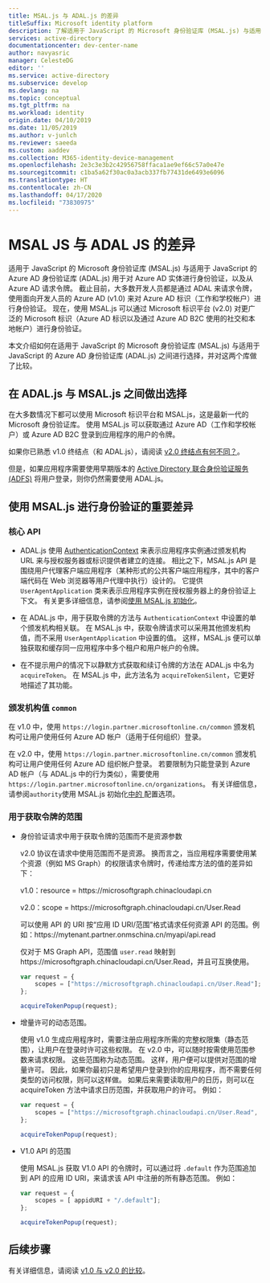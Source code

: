 ```yaml
---
title: MSAL.js 与 ADAL.js 的差异
titleSuffix: Microsoft identity platform
description: 了解适用于 JavaScript 的 Microsoft 身份验证库 (MSAL.js) 与适用于 JavaScript 的 Azure AD 身份验证库 (ADAL.js) 之间的差异，以及如何在两者之间做出选择。
services: active-directory
documentationcenter: dev-center-name
author: navyasric
manager: CelesteDG
editor: ''
ms.service: active-directory
ms.subservice: develop
ms.devlang: na
ms.topic: conceptual
ms.tgt_pltfrm: na
ms.workload: identity
origin.date: 04/10/2019
ms.date: 11/05/2019
ms.author: v-junlch
ms.reviewer: saeeda
ms.custom: aaddev
ms.collection: M365-identity-device-management
ms.openlocfilehash: 2e3c3e3b2c42956758ffaca1ae9ef66c57a0e47e
ms.sourcegitcommit: c1ba5a62f30ac0a3acb337fb77431de6493e6096
ms.translationtype: HT
ms.contentlocale: zh-CN
ms.lasthandoff: 04/17/2020
ms.locfileid: "73830975"
---
```

# <a name="differences-between-msal-js-and-adal-js"></a>MSAL JS 与 ADAL JS 的差异

适用于 JavaScript 的 Microsoft 身份验证库 (MSAL.js) 与适用于 JavaScript 的 Azure AD 身份验证库 (ADAL.js) 用于对 Azure AD 实体进行身份验证，以及从 Azure AD 请求令牌。 截止目前，大多数开发人员都是通过 ADAL 来请求令牌，使用面向开发人员的 Azure AD (v1.0) 来对 Azure AD 标识（工作和学校帐户）进行身份验证。 现在，使用 MSAL.js 可以通过 Microsoft 标识平台 (v2.0) 对更广泛的 Microsoft 标识（Azure AD 标识以及通过 Azure AD B2C 使用的社交和本地帐户）进行身份验证。

本文介绍如何在适用于 JavaScript 的 Microsoft 身份验证库 (MSAL.js) 与适用于 JavaScript 的 Azure AD 身份验证库 (ADAL.js) 之间进行选择，并对这两个库做了比较。

## <a name="choosing-between-adaljs-and-msaljs"></a>在 ADAL.js 与 MSAL.js 之间做出选择

在大多数情况下都可以使用 Microsoft 标识平台和 MSAL.js，这是最新一代的 Microsoft 身份验证库。 使用 MSAL.js 可以获取通过 Azure AD（工作和学校帐户）或 Azure AD B2C 登录到应用程序的用户的令牌。

如果你已熟悉 v1.0 终结点（和 ADAL.js），请阅读 [v2.0 终结点有何不同？](azure-ad-endpoint-comparison.md)。

但是，如果应用程序需要使用早期版本的 [Active Directory 联合身份验证服务 (ADFS)](https://docs.microsoft.com/windows-server/identity/active-directory-federation-services) 将用户登录，则你仍然需要使用 ADAL.js。

## <a name="key-differences-in-authentication-with-msaljs"></a>使用 MSAL.js 进行身份验证的重要差异

### <a name="core-api"></a>核心 API

* ADAL.js 使用 [AuthenticationContext](https://github.com/AzureAD/azure-activedirectory-library-for-js/wiki/Config-authentication-context#authenticationcontext) 来表示应用程序实例通过颁发机构 URL 来与授权服务器或标识提供者建立的连接。 相比之下，MSAL.js API 是围绕用户代理客户端应用程序（某种形式的公共客户端应用程序，其中的客户端代码在 Web 浏览器等用户代理中执行）设计的。 它提供 `UserAgentApplication` 类来表示应用程序实例在授权服务器上的身份验证上下文。 有关更多详细信息，请参阅[使用 MSAL.js 初始化](msal-js-initializing-client-applications.md)。

* 在 ADAL.js 中，用于获取令牌的方法与 `AuthenticationContext` 中设置的单个颁发机构相关联。 在 MSAL.js 中，获取令牌请求可以采用其他颁发机构值，而不采用 `UserAgentApplication` 中设置的值。 这样，MSAL.js 便可以单独获取和缓存同一应用程序中多个租户和用户帐户的令牌。

* 在不提示用户的情况下以静默方式获取和续订令牌的方法在 ADAL.js 中名为 `acquireToken`。 在 MSAL.js 中，此方法名为 `acquireTokenSilent`，它更好地描述了其功能。

### <a name="authority-value-common"></a>颁发机构值 `common`

在 v1.0 中，使用 `https://login.partner.microsoftonline.cn/common` 颁发机构可让用户使用任何 Azure AD 帐户（适用于任何组织）登录。

在 v2.0 中，使用 `https://login.partner.microsoftonline.cn/common` 颁发机构可让用户使用任何 Azure AD 组织帐户登录。 若要限制为只能登录到 Azure AD 帐户（与 ADAL.js 中的行为类似），需要使用 `https://login.partner.microsoftonline.cn/organizations`。 有关详细信息，请参阅`authority`使用 MSAL.js 初始化[中的 ](msal-js-initializing-client-applications.md) 配置选项。

### <a name="scopes-for-acquiring-tokens"></a>用于获取令牌的范围
* 身份验证请求中用于获取令牌的范围而不是资源参数

    v2.0 协议在请求中使用范围而不是资源。 换而言之，当应用程序需要使用某个资源（例如 MS Graph）的权限请求令牌时，传递给库方法的值的差异如下：

    v1.0：resource = https\://microsoftgraph.chinacloudapi.cn

    v2.0：scope = https\://microsoftgraph.chinacloudapi.cn/User.Read

    可以使用 API 的 URI 按“应用 ID URI/范围”格式请求任何资源 API 的范围。例如：https:\//mytenant.partner.onmschina.cn/myapi/api.read

    仅对于 MS Graph API，范围值 `user.read` 映射到 https:\//microsoftgraph.chinacloudapi.cn/User.Read，并且可互换使用。

    ```javascript
    var request = {
        scopes = ["https://microsoftgraph.chinacloudapi.cn/User.Read"];
    };

    acquireTokenPopup(request);   
    ```

* 增量许可的动态范围。

    使用 v1.0 生成应用程序时，需要注册应用程序所需的完整权限集（静态范围），让用户在登录时许可这些权限。 在 v2.0 中，可以随时按需使用范围参数来请求权限。 这些范围称为动态范围。 这样，用户便可以提供对范围的增量许可。 因此，如果你最初只是希望用户登录到你的应用程序，而不需要任何类型的访问权限，则可以这样做。 如果后来需要读取用户的日历，则可以在 acquireToken 方法中请求日历范围，并获取用户的许可。 例如：

    ```javascript
    var request = {
        scopes = ["https://microsoftgraph.chinacloudapi.cn/User.Read", "https://microsoftgraph.chinacloudapi.cn/Calendar.Read"];
    };

    acquireTokenPopup(request);   
    ```

* V1.0 API 的范围

    使用 MSAL.js 获取 V1.0 API 的令牌时，可以通过将 `.default` 作为范围追加到 API 的应用 ID URI，来请求该 API 中注册的所有静态范围。 例如：

    ```javascript
    var request = {
        scopes = [ appidURI + "/.default"];
    };

    acquireTokenPopup(request);
    ```

## <a name="next-steps"></a>后续步骤
有关详细信息，请阅读 [v1.0 与 v2.0 的比较](azure-ad-endpoint-comparison.md)。

<!-- Update_Description: wording update -->